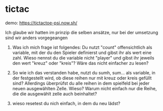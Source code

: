 # tictac

demo: https://tictactoe-psi.now.sh/
 
Ich glaube wir hatten im prinzip die selben ansätze, nur bei der umsetzung sind wir anders vorgegeangen

1. Was ich mich frage ist folgendes:
Du nutzt "count" offensichtlich als variable, mit der du den Spieler definierst und gibst ihr als wert eine zahl. Wieso nennst du die variable nicht "player" und gibst ihr jeweils den wert "kreuz" oder "kreis"?
Wäre das nicht einfacher zu lesen?

2. So wie ich das verstanden habe, nutzt du sumh, sum... als variable, in der festgestellt wird, ob diese reihen nur mit kreuz oder kreis gefüllt sind? Allerdings überprüfst du alle reihen in dem spielfeld bei jeder neuen ausgewählten Zelle. Wieso? Warum nicht einfach nur die Reihe, die die ausgewählt zelle auch beinhaltet?

3. wieso resetest du nich einfach, in dem du neu lädst?